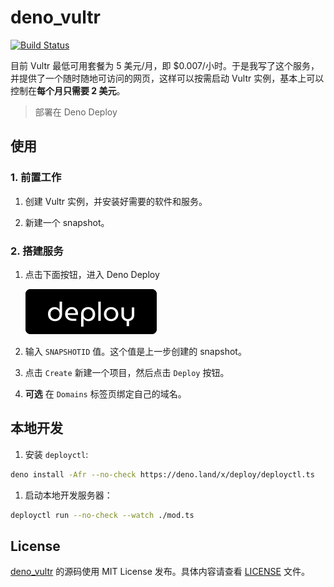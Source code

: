 # deno_vultr

[![Build Status](https://github.com/justjavac/deno_vultr/workflows/ci/badge.svg)](https://github.com/justjavac/deno_vultr/actions)

目前 Vultr 最低可用套餐为 5 美元/月，即 $0.007/小时。于是我写了这个服务，并提供了一个随时随地可访问的网页，这样可以按需启动 Vultr
实例，基本上可以控制在**每个月只需要 2 美元**。

> 部署在 Deno Deploy

## 使用

### 1. 前置工作

1. 创建 Vultr 实例，并安装好需要的软件和服务。

2. 新建一个 snapshot。

### 2. 搭建服务

1. 点击下面按钮，进入 Deno Deploy

   [![](./assets/deno-deploy-button.svg)](https://dash.deno.com/new?url=https://raw.githubusercontent.com/justjavac/deno_vultr/main/mod.ts&env=SNAPSHOTID)

2. 输入 `SNAPSHOTID` 值。这个值是上一步创建的 snapshot。

3. 点击 `Create` 新建一个项目，然后点击 `Deploy` 按钮。

4. **可选** 在 `Domains` 标签页绑定自己的域名。

## 本地开发

1. 安装 `deployctl`:

```bash
deno install -Afr --no-check https://deno.land/x/deploy/deployctl.ts
```

1. 启动本地开发服务器：

```bash
deployctl run --no-check --watch ./mod.ts
```

## License

[deno_vultr](https://github.com/justjavac/deno_vultr) 的源码使用 MIT License
发布。具体内容请查看 [LICENSE](./LICENSE) 文件。
